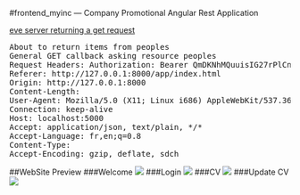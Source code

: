 #frontend_myinc — Company Promotional Angular Rest Application

<a href="#">eve server returning a get request</a>

<pre>About to return items from peoples 
General GET callback asking resource peoples
Request Headers: Authorization: Bearer QmDKNhMQuuisIG27rPlCn9RsUsBikb
Referer: http://127.0.0.1:8000/app/index.html
Origin: http://127.0.0.1:8000
Content-Length: 
User-Agent: Mozilla/5.0 (X11; Linux i686) AppleWebKit/537.36 (KHTML, like Gecko) Chrome/44.0.2403.157 Safari/537.36
Connection: keep-alive
Host: localhost:5000
Accept: application/json, text/plain, */*
Accept-Language: fr,en;q=0.8
Content-Type: 
Accept-Encoding: gzip, deflate, sdch</pre>

##WebSite Preview
###Welcome
<img src="https://cloud.githubusercontent.com/assets/8559910/12053465/b09a4a4c-af19-11e5-8fe9-0b226953259a.png"></img>
###Login
<img src="https://cloud.githubusercontent.com/assets/8559910/12053439/6703c976-af19-11e5-8bfa-ca485e59a425.png"></img>
###CV
<img src="https://cloud.githubusercontent.com/assets/8559910/12053377/d1270dfa-af18-11e5-9a07-457cab6a42b5.png"></img> 
###Update CV
<img src="https://cloud.githubusercontent.com/assets/8559910/12053477/dd3fdbe8-af19-11e5-8681-ea948f8eb519.png"></img>